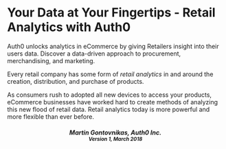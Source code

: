 # Your Data at Your Fingertips - Retail Analytics with Auth0

Auth0 unlocks analytics in eCommerce by giving Retailers insight into their users data. Discover a data-driven approach to procurement, merchandising, and marketing.

Every retail company has some form of *retail analytics* in and around the creation, distribution, and purchase of products.
 
As consumers rush to adopted all new devices to access your products, eCommerce businesses have worked hard to create methods of analyzing this new flood of retail data. Retail analytics today is more powerful and more flexible than ever before.

<center>
<h5>Martin Gontovnikas, Auth0 Inc.<br/>
<small>Version 1, March 2018</small></h5>
</center>